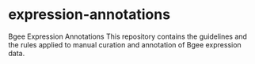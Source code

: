 # expression-annotations
Bgee Expression Annotations
This repository contains the guidelines and the rules applied to manual curation and annotation of Bgee expression data. 
